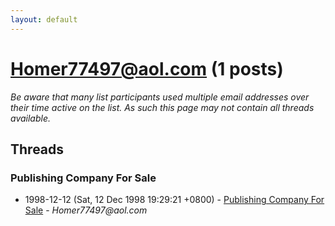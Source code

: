 ```yaml
---
layout: default
---
```


# Homer77497@aol.com (1 posts)

_Be aware that many list participants used multiple email addresses over their time active on the list. As such this page may not contain all threads available._

## Threads

### Publishing Company For Sale
+ 1998-12-12 (Sat, 12 Dec 1998 19:29:21 +0800) - [Publishing Company For Sale](/archive/1998/12/e8901ebae793a0fc0ff789c9fbb80c493e79b110a8726aabf1dc571ed6a2b828) - _Homer77497@aol.com_

